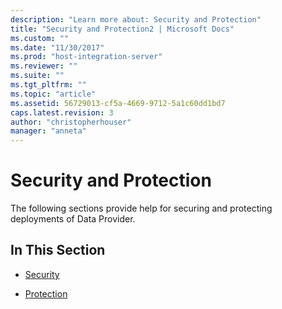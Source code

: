```yaml
---
description: "Learn more about: Security and Protection"
title: "Security and Protection2 | Microsoft Docs"
ms.custom: ""
ms.date: "11/30/2017"
ms.prod: "host-integration-server"
ms.reviewer: ""
ms.suite: ""
ms.tgt_pltfrm: ""
ms.topic: "article"
ms.assetid: 56729013-cf5a-4669-9712-5a1c60dd1bd7
caps.latest.revision: 3
author: "christopherhouser"
manager: "anneta"
---
```

# Security and Protection
The following sections provide help for securing and protecting deployments of Data Provider.  
  
## In This Section  

- [Security](../db2oledbv/security2.md) 

-   [Protection](../db2oledbv/protection1.md)
